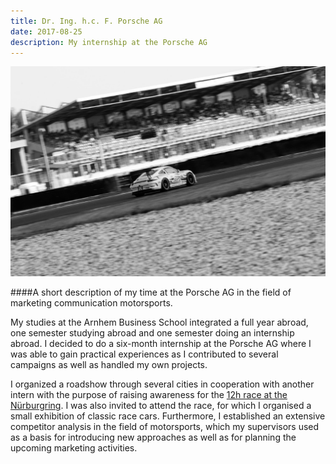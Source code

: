 ```yaml
---
title: Dr. Ing. h.c. F. Porsche AG
date: 2017-08-25
description: My internship at the Porsche AG
---
```


![Porsche](img/1200/16x9/04.jpg)

####A short description of my time at the Porsche AG in the field of marketing communication motorsports.

My studies at the Arnhem Business School integrated a full year abroad, one semester studying abroad and one semester doing an internship abroad. I decided to do a six-month internship at the Porsche AG where I was able to gain practical experiences as I contributed to several campaigns as well as handled my own projects.

I organized a roadshow through several cities in cooperation with another intern with the purpose of raising awareness for the [12h race at the Nürburgring](https://www.nuerburgring.de/events-tickets/automobil/adac-total-24h-rennen.html). I was also invited to attend the race, for which I organised a small exhibition of classic race cars. Furthermore, I established an extensive competitor analysis in the field of motorsports, which my supervisors used as a basis for introducing new approaches as well as for planning the upcoming marketing activities.
